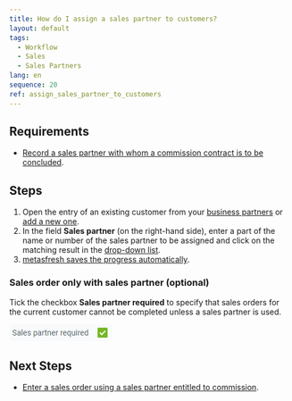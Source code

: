 ```yaml
---
title: How do I assign a sales partner to customers?
layout: default
tags:
  - Workflow
  - Sales
  - Sales Partners
lang: en
sequence: 20
ref: assign_sales_partner_to_customers
---
```


## Requirements
- [Record a sales partner with whom a commission contract is to be concluded](Add_new_sales_partner).

## Steps
1. Open the entry of an existing customer from your [business partners](Menu) or [add a new one](New_business_partner_customer).
1. In the field **Sales partner** (on the right-hand side), enter a part of the name or number of the sales partner to be assigned and click on the matching result in the <a href="Keyboard_shortcuts_reference#dropdown" title="Dynamic Search Box (Autocompletion)">drop-down list</a>.
1. [metasfresh saves the progress automatically](Saveindicator).

### Sales order only with sales partner (optional)
Tick the checkbox **Sales partner required** to specify that sales orders for the current customer cannot be completed unless a sales partner is used.

<kbd><img src="assets/Sales_partner_required.png" alt="Fig.: Sales partner required='Y'"></kbd>

## Next Steps
- [Enter a sales order using a sales partner entitled to commission](Salesorder_recording_sales_partner).
